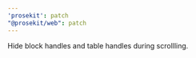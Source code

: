 ```yaml
---
'prosekit': patch
"@prosekit/web": patch
---
```


Hide block handles and table handles during scrollling.
